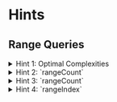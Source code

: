 # Hints

## Range Queries

<details>
  <summary>Hint 1: Optimal Complexities</summary>
  rangeCount should run in O(log(N)). rangeIndex should run in O(log(N) + L), where L = number of keys between [lo,  hi].
</details>

<details>
  <summary>Hint 2: `rangeCount`</summary>
  As a first step, write a function rank(k) which returns the number of keys <= k.
</details>

<details>
  <summary>Hint 3: `rangeCount`</summary>
  Augment the RangeNode to store the number of nodes in its subtree.
</details>

<details>
  <summary>Hint 4: `rangeIndex`</summary>
  Your solution to this will look quite similar to an in-order-traversal.
</details>